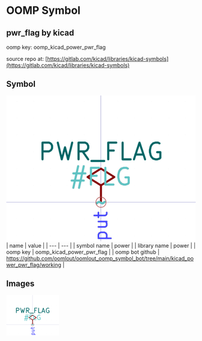 # OOMP Symbol  
## pwr_flag  by kicad  
  
oomp key: oomp_kicad_power_pwr_flag  
  
source repo at: [https://gitlab.com/kicad/libraries/kicad-symbols](https://gitlab.com/kicad/libraries/kicad-symbols)  
## Symbol  
  
[![working.png](working_600.png)](working.png)  
| name | value | 
| --- | --- | 
| symbol name | power | 
| library name | power | 
| oomp key | oomp_kicad_power_pwr_flag | 
| oomp bot github | https://github.com/oomlout/oomlout_oomp_symbol_bot/tree/main/kicad_power_pwr_flag/working | 
## Images  
  
[![working.png](working_140.png)](working.png)  
